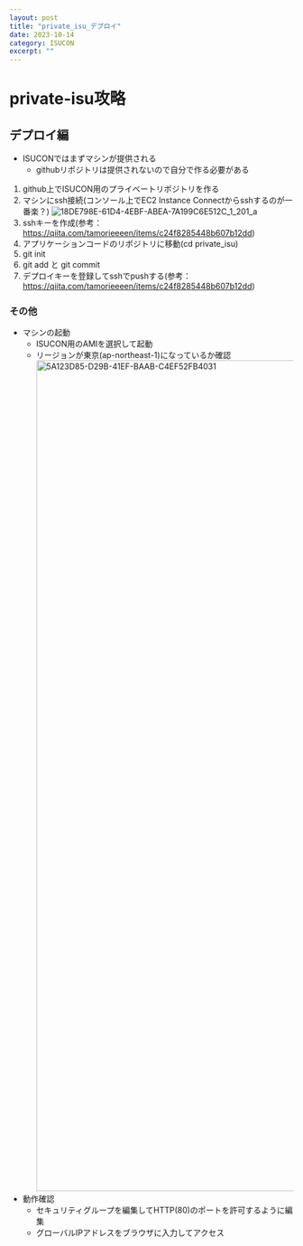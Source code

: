 ```yaml
---
layout: post
title: "private_isu_デプロイ"
date: 2023-10-14
category: ISUCON
excerpt: ""
---
```

# private-isu攻略

## デプロイ編
- ISUCONではまずマシンが提供される
  - githubリポジトリは提供されないので自分で作る必要がある
1. github上でISUCON用のプライベートリポジトリを作る
2. マシンにssh接続(コンソール上でEC2 Instance Connectからsshするのが一番楽？)
   ![18DE798E-61D4-4EBF-ABEA-7A199C6E512C_1_201_a](https://github.com/IzmYuta/TIL/assets/104307371/01dc18b0-d611-4a03-84c2-d80b6c22b50c)
4. sshキーを作成(参考：https://qiita.com/tamorieeeen/items/c24f8285448b607b12dd)
5. アプリケーションコードのリポジトリに移動(cd private_isu)
6. git init
7. git add と git commit
8. デプロイキーを登録してsshでpushする(参考：https://qiita.com/tamorieeeen/items/c24f8285448b607b12dd)

### その他
- マシンの起動
  - ISUCON用のAMIを選択して起動
  - リージョンが東京(ap-northeast-1)になっているか確認
    <img width="1470" alt="5A123D85-D29B-41EF-BAAB-C4EF52FB4031" src="https://github.com/IzmYuta/TIL/assets/104307371/d71ed80f-ddb6-47c4-8795-eab3b9a347a5">
- 動作確認
  - セキュリティグループを編集してHTTP(80)のポートを許可するように編集
  - グローバルIPアドレスをブラウザに入力してアクセス
